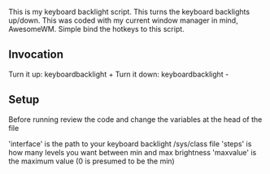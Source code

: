 This is my keyboard backlight script. This turns the keyboard backlights up/down. This was coded with my current window manager in mind, AwesomeWM. Simple bind the hotkeys to this script.

Invocation
---------------
Turn it up: keyboardbacklight +
Turn it down: keyboardbacklight -

Setup
---------------
Before running review the code and change the variables at the head of the file

'interface' is the path to your keyboard backlight /sys/class file
'steps' is how many levels you want between min and max brightness
'maxvalue' is the maximum value (0 is presumed to be the min)

